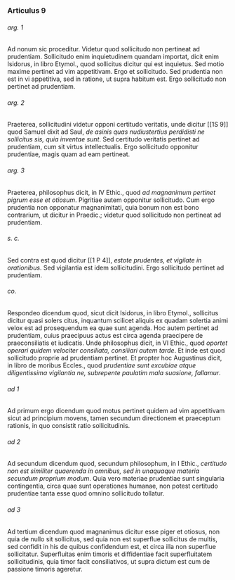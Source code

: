 ### Articulus 9

###### arg. 1
Ad nonum sic proceditur. Videtur quod sollicitudo non pertineat ad prudentiam. Sollicitudo enim inquietudinem quandam importat, dicit enim Isidorus, in libro Etymol., quod sollicitus dicitur qui est inquietus. Sed motio maxime pertinet ad vim appetitivam. Ergo et sollicitudo. Sed prudentia non est in vi appetitiva, sed in ratione, ut supra habitum est. Ergo sollicitudo non pertinet ad prudentiam.

###### arg. 2
Praeterea, sollicitudini videtur opponi certitudo veritatis, unde dicitur [[1S 9]] quod Samuel dixit ad Saul, *de asinis quas nudiustertius perdidisti ne sollicitus sis, quia inventae sunt*. Sed certitudo veritatis pertinet ad prudentiam, cum sit virtus intellectualis. Ergo sollicitudo opponitur prudentiae, magis quam ad eam pertineat.

###### arg. 3
Praeterea, philosophus dicit, in IV Ethic., quod *ad magnanimum pertinet pigrum esse et otiosum*. Pigritiae autem opponitur sollicitudo. Cum ergo prudentia non opponatur magnanimitati, quia bonum non est bono contrarium, ut dicitur in Praedic.; videtur quod sollicitudo non pertineat ad prudentiam.

###### s. c.
Sed contra est quod dicitur [[1 P 4]], *estote prudentes, et vigilate in orationibus*. Sed vigilantia est idem sollicitudini. Ergo sollicitudo pertinet ad prudentiam.

###### co.
Respondeo dicendum quod, sicut dicit Isidorus, in libro Etymol., sollicitus dicitur quasi solers citus, inquantum scilicet aliquis ex quadam solertia animi velox est ad prosequendum ea quae sunt agenda. Hoc autem pertinet ad prudentiam, cuius praecipuus actus est circa agenda praecipere de praeconsiliatis et iudicatis. Unde philosophus dicit, in VI Ethic., quod *oportet operari quidem velociter consiliata, consiliari autem tarde*. Et inde est quod sollicitudo proprie ad prudentiam pertinet. Et propter hoc Augustinus dicit, in libro de moribus Eccles., quod *prudentiae sunt excubiae atque diligentissima vigilantia ne, subrepente paulatim mala suasione, fallamur*.

###### ad 1
Ad primum ergo dicendum quod motus pertinet quidem ad vim appetitivam sicut ad principium movens, tamen secundum directionem et praeceptum rationis, in quo consistit ratio sollicitudinis.

###### ad 2
Ad secundum dicendum quod, secundum philosophum, in I Ethic., *certitudo non est similiter quaerenda in omnibus, sed in unaquaque materia secundum proprium modum*. Quia vero materiae prudentiae sunt singularia contingentia, circa quae sunt operationes humanae, non potest certitudo prudentiae tanta esse quod omnino sollicitudo tollatur.

###### ad 3
Ad tertium dicendum quod magnanimus dicitur esse piger et otiosus, non quia de nullo sit sollicitus, sed quia non est superflue sollicitus de multis, sed confidit in his de quibus confidendum est, et circa illa non superflue sollicitatur. Superfluitas enim timoris et diffidentiae facit superfluitatem sollicitudinis, quia timor facit consiliativos, ut supra dictum est cum de passione timoris ageretur.

